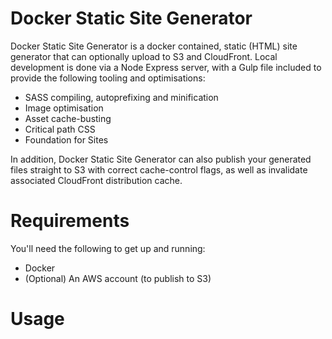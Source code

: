 # Docker Static Site Generator

Docker Static Site Generator is a docker contained, static (HTML) site generator that can optionally upload to S3 and CloudFront. Local development is done via a Node Express server, with a Gulp file included to provide the following tooling and optimisations:

- SASS compiling, autoprefixing and minification
- Image optimisation
- Asset cache-busting
- Critical path CSS
- Foundation for Sites

In addition, Docker Static Site Generator can also publish your generated files straight to S3 with correct cache-control flags, as well as invalidate associated CloudFront distribution cache.

# Requirements

You'll need the following to get up and running:

- Docker
- (Optional) An AWS account (to publish to S3)

# Usage

